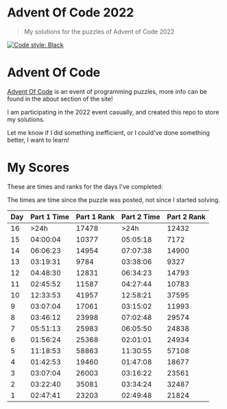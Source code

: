 # Advent Of Code 2022

> My solutions for the puzzles of Advent of Code 2022

[![Code style: Black][black-image]][black-url]

# Advent Of Code

[Advent Of Code](https://adventofcode.com/2022) is an event of programming puzzles, more info can be found in the about section of the site!

I am participating in the 2022 event casually, and created this repo to store my solutions.

Let me know if I did something inefficient, or I could've done something better, I want to learn!

<!-- Badges -->

[black-image]: https://img.shields.io/badge/code%20style-Black-000000.svg
[black-url]: https://github.com/psf/black

# My Scores

These are times and ranks for the days I've completed:

The times are time since the puzzle was posted, not since I started solving.

| Day | Part 1 Time | Part 1 Rank | Part 2 Time | Part 2 Rank |
|-----|-------------|-------------|-------------|-------------|
| 16  | \>24h       | 17478       | \>24h       | 12432       |
| 15  | 04:00:04    | 10377       | 05:05:18    | 7172        |
| 14  | 06:06:23    | 14954       | 07:07:38    | 14900       |
| 13  | 03:19:31    | 9784        | 03:38:06    | 9327        |
| 12  | 04:48:30    | 12831       | 06:34:23    | 14793       |
| 11  | 02:45:52    | 11587       | 04:27:44    | 10783       |
| 10  | 12:33:53    | 41957       | 12:58:21    | 37595       |
| 9   | 03:07:04    | 17061       | 03:15:02    | 11993       |
| 8   | 03:46:12    | 23998       | 07:02:48    | 29574       |
| 7   | 05:51:13    | 25983       | 06:05:50    | 24838       |
| 6   | 01:56:24    | 25368       | 02:01:01    | 24934       |
| 5   | 11:18:53    | 58863       | 11:30:55    | 57108       |
| 4   | 01:42:53    | 19460       | 01:47:08    | 18677       |
| 3   | 03:07:04    | 26003       | 03:16:22    | 23561       |
| 2   | 03:22:40    | 35081       | 03:34:24    | 32487       |
| 1   | 02:47:41    | 23203       | 02:49:48    | 21824       |
